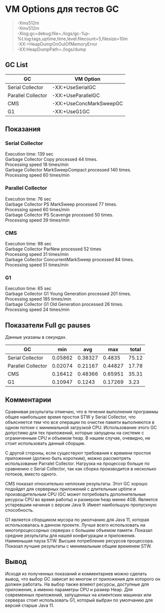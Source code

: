 # VM Options для тестов GC

> -Xms512m<br>
-Xmx512m<br>
-Xlog:gc=debug:file=./logs/gc-%p-%t.log:tags,uptime,time,level:filecount=5,filesize=10m<br>
-XX:+HeapDumpOnOutOfMemoryError<br>
-XX:HeapDumpPath=./logs/dump<br>



## GC List

GC | VM Option
------------ | -------------
Serial Collector | -XX:+UseSerialGC
Parallel Collector | -XX:+UseParallelGC
CMS | -XX:+UseConcMarkSweepGC
G1 | -XX:+UseG1GC


## Показания

### Serial Collector
Execution time: 139 sec<br>
Garbage Collector Copy processed 44 times.<br>
Processing speed 18 times/min<br>
Garbage Collector MarkSweepCompact processed 140 times.<br>
Processing speed 60 times/min

### Parallel Collector
Execution time: 76 sec<br>
Garbage Collector PS MarkSweep processed 77 times.<br>
Processing speed 60 times/min<br>
Garbage Collector PS Scavenge processed 50 times.<br>
Processing speed 39 times/min

### CMS
Execution time: 98 sec<br>
Garbage Collector ParNew processed 52 times<br>
Processing speed 31 times/min<br>
Garbage Collector ConcurrentMarkSweep processed 84 times.<br>
Processing speed 51 times/min

### G1
Execution time: 65 sec<br>
Garbage Collector G1 Young Generation processed 201 times.<br>
Processing speed 185 times/min<br>
Garbage Collector G1 Old Generation processed 26 times.<br>
Processing speed 24 times/min

## Показатели Full gc pauses
Данные указаны в секундах.

| GC  | min  | avg  | max | total 
|---|---|---|---|---|
Serial Collector | 0.05862 | 0.38327 | 0.4835 | 75.12
Parallel Collector | 0.02074 | 0.21167 | 0.44827 | 17.78
CMS | 0.16412 | 0.48366 | 0.65951 | 35.31
G1 | 0.10947 | 0.1243 | 0.17269| 3.23


## Комментарии

Сравнивая результаты отмечаю, что в течении выполнения программы общее наибольшее время простоя STW у Serial Collector, 
что объясняется тем что все операции по очистке памяти выполняются в одном потоке с минимальной загрузкой CPU. Использование
этого GC допустимо для тех приложений, которые запущены на системе с ограниченным CPU и объемом heap. В нашем случае, 
очевидно, не стоит использовать данный сборщик. 
 

С другой стороны, если существуют требования к времени простоя приложения (должно быть коротким), можно рассмотреть использование Parralel Collector.
Нагрузка на процессор больше по сравнению с Serial Collector, так как сборка производится в 
несколько потоков, вместо одного.

CMS показал относительно неплохие результаты. Этот GC хорошо подойдет для серверных приложений с длительным
uptime и производительным CPU (GC может потребовать дополнительные ресурсы CPU во время работы) и размером heap менее 4GB.
Является устаревшим начиная с версии Java 9. Имеет наибольшую пропускную способность.

G1 является сборщиком мусора по умолчанию для Java 11, которая использовалась в данном проекте. Лучше всего использовать на многопроцессорных серверах с большим объемом памяти.
Показал средние результаты для нашей конфигурации и приложения.
Наименьшая пауза STW. Высшее потребление ресурсов процессора. 
Показал лучшие результаты с минимальным общим временем STW. 

##  Вывод

Исходя из полученных показаний и комментариев можно сделать вывод, что
выбор GC зависит во многом от приложения для которого он должен работать. На выбор также влияют ресурсы, 
доступные для приложения, а именно параметры CPU и размер Heap. Для современных приложений, запущенных на клиентских машинах или серверах
стоит использовать G1, который выбран по умолчанию для версий старше Java 11.

